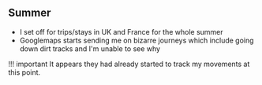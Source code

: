 ## Summer

- I set off for trips/stays in UK and France for the whole summer
- Googlemaps starts sending me on bizarre journeys which include going down dirt tracks and I'm unable to see why

!!! important
    It appears they had already started to track my movements at this point.